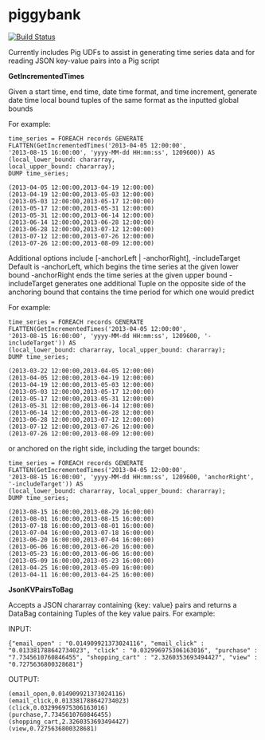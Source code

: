 piggybank
=========
[![Build Status](https://travis-ci.org/cdgore/piggybank.png?branch=master)](https://travis-ci.org/cdgore/piggybank)

Currently includes Pig UDFs to assist in generating time series data and for reading JSON key-value pairs into a Pig script

**GetIncrementedTimes**

Given a start time, end time, date time format, and time increment, generate date time local bound
tuples of the same format as the inputted global bounds

For example:

```
time_series = FOREACH records GENERATE FLATTEN(GetIncrementedTimes('2013-04-05 12:00:00',
'2013-08-15 16:00:00', 'yyyy-MM-dd HH:mm:ss', 1209600)) AS (local_lower_bound: chararray, 
local_upper_bound: chararray);
DUMP time_series;
```

```
(2013-04-05 12:00:00,2013-04-19 12:00:00)
(2013-04-19 12:00:00,2013-05-03 12:00:00)
(2013-05-03 12:00:00,2013-05-17 12:00:00)
(2013-05-17 12:00:00,2013-05-31 12:00:00)
(2013-05-31 12:00:00,2013-06-14 12:00:00)
(2013-06-14 12:00:00,2013-06-28 12:00:00)
(2013-06-28 12:00:00,2013-07-12 12:00:00)
(2013-07-12 12:00:00,2013-07-26 12:00:00)
(2013-07-26 12:00:00,2013-08-09 12:00:00)
```

Additional options include [-anchorLeft | -anchorRight], -includeTarget
Default is -anchorLeft, which begins the time series at the given lower bound
-anchorRight ends the time series at the given upper bound
-includeTarget generates one additional Tuple on the opposite side of the anchoring bound that
contains the time period for which one would predict

For example:

```
time_series = FOREACH records GENERATE FLATTEN(GetIncrementedTimes('2013-04-05 12:00:00',
'2013-08-15 16:00:00', 'yyyy-MM-dd HH:mm:ss', 1209600, '-includeTarget')) AS 
(local_lower_bound: chararray, local_upper_bound: chararray);
DUMP time_series;
```

```
(2013-03-22 12:00:00,2013-04-05 12:00:00)
(2013-04-05 12:00:00,2013-04-19 12:00:00)
(2013-04-19 12:00:00,2013-05-03 12:00:00)
(2013-05-03 12:00:00,2013-05-17 12:00:00)
(2013-05-17 12:00:00,2013-05-31 12:00:00)
(2013-05-31 12:00:00,2013-06-14 12:00:00)
(2013-06-14 12:00:00,2013-06-28 12:00:00)
(2013-06-28 12:00:00,2013-07-12 12:00:00)
(2013-07-12 12:00:00,2013-07-26 12:00:00)
(2013-07-26 12:00:00,2013-08-09 12:00:00)
```

or anchored on the right side, including the target bounds:

```
time_series = FOREACH records GENERATE FLATTEN(GetIncrementedTimes('2013-04-05 12:00:00',
'2013-08-15 16:00:00', 'yyyy-MM-dd HH:mm:ss', 1209600, 'anchorRight', '-includeTarget')) AS 
(local_lower_bound: chararray, local_upper_bound: chararray);
DUMP time_series;
```

```
(2013-08-15 16:00:00,2013-08-29 16:00:00)
(2013-08-01 16:00:00,2013-08-15 16:00:00)
(2013-07-18 16:00:00,2013-08-01 16:00:00)
(2013-07-04 16:00:00,2013-07-18 16:00:00)
(2013-06-20 16:00:00,2013-07-04 16:00:00)
(2013-06-06 16:00:00,2013-06-20 16:00:00)
(2013-05-23 16:00:00,2013-06-06 16:00:00)
(2013-05-09 16:00:00,2013-05-23 16:00:00)
(2013-04-25 16:00:00,2013-05-09 16:00:00)
(2013-04-11 16:00:00,2013-04-25 16:00:00)
```


**JsonKVPairsToBag**

Accepts a JSON chararray containing {key: value} pairs and returns a DataBag containing
Tuples of the key value pairs. For example:

INPUT:
```
{"email_open" : "0.014909921373024116", "email_click" : "0.013381788642734023", "click" : "0.032996975306163016", "purchase" : "7.7345610760846455", "shopping_cart" : "2.3260353693494427", "view" : "0.7275636800328681"}
```

OUTPUT:
```
(email_open,0.014909921373024116)
(email_click,0.013381788642734023)
(click,0.032996975306163016)
(purchase,7.7345610760846455)
(shopping_cart,2.3260353693494427)
(view,0.7275636800328681)
```